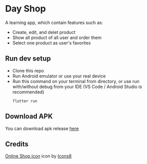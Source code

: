 # Day Shop

A learning app, which contain features such as:

* Create, edit, and delet product
* Show all product of all user and order them
* Select one product as user's favorites

## Run dev setup

* Clone this repo
* Run Android emulator or use your real device
* Run this command on your terminal from directory, or use run with/without debug from your IDE (VS Code / Android Studio is recommended)
    ```
    flutter run
    ```

## Download APK

You can download apk release [here](https://drive.google.com/file/d/1IN8dCm0YdLiSIeZGM4JAxGtFgL8wZtpX/view?usp=sharing)

## Credits

[Online Shop icon](https://icons8.com/icons/set/online-shop) icon by [Icons8](https://icons8.com)
